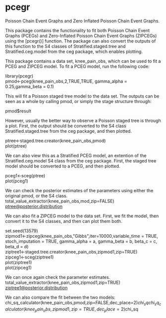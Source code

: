# pcegr
Poisson Chain Event Graphs and Zero Inflated Poisson Chain Event Graphs.

This package contains the functionality to fit both Poisson Chain Event Graphs (PCEGs) and Zero-Inflated Poisson Chain Event Graphs (ZIPCEGs) using the [pcegr()] function. The package can also convert the outputs of this function to the S4 classes of Stratified.staged.tree and Stratified.ceg.model from the ceg package, which enables plotting. 

This package contains a data set, knee_pain_obs, which can be used to fit a PCEG and ZIPCEG model. To fit a PCEG model, run the following code:

library(pcegr)  
pmod<-pceg(knee_pain_obs,2,TRUE,TRUE, gamma_alpha = 0.25,gamma_beta = 0.1)

This will fit a Poisson staged tree model to the data set. The outputs can be seen as a whole by calling pmod, or simply the stage structure through:

pmod$result

However, usually the better way to observe a Poisson staged tree is through a plot. First, the output should be converted to the S4 class Stratified.staged.tree from the ceg package, and then plotted.

ptree<-staged.tree.creator(knee_pain_obs,pmod)  
plot(ptree)  

We can also view this as a Stratified PCEG model, an extention of the Stratified.ceg.model S4 class from the ceg package. First, the staged tree model should be converted to a PCEG, and then plotted.

pceg1<-sceg(ptree)  
plot(pceg1)  

We can check the posterior estimates of the parameters using either the original pmod, or the S4 class.
total_value_extractor(knee_pain_obs,mod,zip=FALSE)
ptree@posterior.distribution

We can also fit a ZIPCEG model to the data set. First, we fit the model, then convert it to the S4 classes, and then can plot them both.

set.seed(13579)  
zipmod1<-zipceg(knee_pain_obs,"Gibbs",iter=10000,variable_time = TRUE, stoch_imputation = TRUE, gamma_alpha = a, gamma_beta = b, beta_c = c, beta_d = d)  
ziptree1<-staged.tree.creator(knee_pain_obs,zipmod1,zip=TRUE)  
zipceg1<-sceg(ziptree1)  
plot(ziptree1)  
plot(zipceg1)  

We can once again check the parameter estimates.  
total_value_extractor(knee_pain_obs,zipmod1,zip=TRUE)  
ziptree1@posterior.distribution  

We can also compare the fit between the two models:  
chi_sq_calculator(knee_pain_obs,pmod,zip=FALSE,dec_place=2)$chi_sq  
chi_sq_calculator(knee_pain_obs,zipmod1,zip=TRUE,dec_place=2)$chi_sq  

